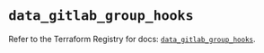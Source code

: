 # `data_gitlab_group_hooks`

Refer to the Terraform Registry for docs: [`data_gitlab_group_hooks`](https://registry.terraform.io/providers/gitlabhq/gitlab/16.9.1/docs/data-sources/group_hooks).
